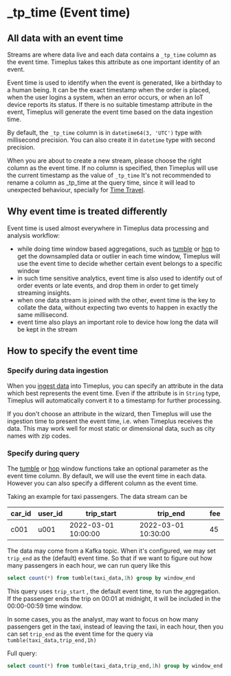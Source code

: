 # \_tp_time (Event time)

## All data with an event time

Streams are where data live and each data contains a `_tp_time` column as the event time. Timeplus takes this attribute as one important identity of an event.

Event time is used to identify when the event is generated, like a birthday to a human being. It can be the exact timestamp when the order is placed, when the user logins a system, when an error occurs, or when an IoT device reports its status. If there is no suitable timestamp attribute in the event, Timeplus will generate the event time based on the data ingestion time.

By default, the `_tp_time` column is in `datetime64(3, 'UTC')` type with millisecond precision. You can also create it in `datetime` type with second precision.

When you are about to create a new stream, please choose the right column as the event time. If no column is specified, then Timeplus will use the current timestamp as the value of `_tp_time` It's not recommended to rename a column as \_tp_time at the query time, since it will lead to unexpected behaviour, specially for [Time Travel](usecases#s-time-travel).

## Why event time is treated differently

Event time is used almost everywhere in Timeplus data processing and analysis workflow:

- while doing time window based aggregations, such as [tumble](functions_for_streaming#tumble) or [hop](functions_for_streaming#hop) to get the downsampled data or outlier in each time window, Timeplus will use the event time to decide whether certain event belongs to a specific window
- in such time sensitive analytics, event time is also used to identify out of order events or late events, and drop them in order to get timely streaming insights.
- when one data stream is joined with the other, event time is the key to collate the data, without expecting two events to happen in exactly the same millisecond.
- event time also plays an important role to device how long the data will be kept in the stream

## How to specify the event time

### Specify during data ingestion

When you [ingest data](ingestion) into Timeplus, you can specify an attribute in the data which best represents the event time. Even if the attribute is in `String` type, Timeplus will automatically convert it to a timestamp for further processing.

If you don't choose an attribute in the wizard, then Timeplus will use the ingestion time to present the event time, i.e. when Timeplus receives the data. This may work well for most static or dimensional data, such as city names with zip codes.

### Specify during query

The [tumble](functions_for_streaming#tumble) or [hop](functions_for_streaming#hop) window functions take an optional parameter as the event time column. By default, we will use the event time in each data. However you can also specify a different column as the event time.

Taking an example for taxi passengers. The data stream can be

| car_id | user_id | trip_start          | trip_end            | fee |
| ------ | ------- | ------------------- | ------------------- | --- |
| c001   | u001    | 2022-03-01 10:00:00 | 2022-03-01 10:30:00 | 45  |

The data may come from a Kafka topic. When it's configured, we may set `trip_end` as the (default) event time. So that if we want to figure out how many passengers in each hour, we can run query like this

```sql
select count(*) from tumble(taxi_data,1h) group by window_end
```

This query uses `trip_start` , the default event time, to run the aggregation. If the passenger ends the trip on 00:01 at midnight, it will be included in the 00:00-00:59 time window.

In some cases, you as the analyst, may want to focus on how many passengers get in the taxi, instead of leaving the taxi, in each hour, then you can set `trip_end` as the event time for the query via `tumble(taxi_data,trip_end,1h)`

Full query:

```sql
select count(*) from tumble(taxi_data,trip_end,1h) group by window_end
```
